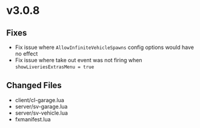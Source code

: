 # v3.0.8

## **Fixes**

* Fix issue where `AllowInfiniteVehicleSpawns` config options would have no effect
* Fix issue where take out event was not firing when `showLiveriesExtrasMenu = true`

## **Changed Files**

* client/cl-garage.lua
* server/sv-garage.lua
* server/sv-vehicle.lua
* fxmanifest.lua
